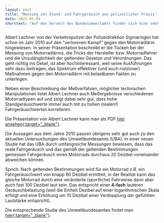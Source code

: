 ```yaml
---
layout: post
title: "Messung von Stand- und Fahrgeräusch aus polizeilicher Praxis"
date: 2021-05-04
shorttext: "Auf den Servern des Bundesumweltamts findet sich eine sehr eindrückliche Präsentation, die sehr schön die Zusammenhänge zwischen Standgeräuschmessung (SGM) und Fahrgeräuschmessung (FGM) sowie die Probleme bei der Messung dieser Lärmgrößen bei Polizeikontrollen darstellt. Alle, die hoffen, man könnte das Problem Motorradlärm einfach durch mehr Polizeikontrollen in den Griff bekommen, erhalten hier wertvolle Hinweise und Einschätzungen seitens eines in Punkto Motorradlärm sehr erfahrenen Polizeibeamten."
---
```

Albert Lechner von der Verkehrspolizei der Polizeidirektion Sigmaringen hat schon im Jahr 2010 auf den "verlorenen Kampf" gegen den Motorradlärm hingewiesen. In seiner Präsentation beschreibt er die Tücken bei der Messung von Motorradlärms, die Tricks der Hersteller bzw. Motorradfahrer und die Unzulänglichkeit der geltenden Gesetze und Verordnungen. Das geht richtig ins Detail, ist aber hochinteressant, weil seine Ausführungen sehr dazu beitragen, das Spektrum effektiver (und auch nutzloser) Maßnahmen gegen den Motorradlärm mit belastbaren Fakten zu unterlegen.

Neben einer Beschreibung der Meßverfahren, möglicher technischen Manipulationen listet Albert Lechner auch Meßergebnisse verschiedenen Motorradtypen auf und zeigt dabei sehr gut, dass hohe Standgeräuschwerte immer auch mit zu hohen (realen!) Fahrgeräuschwerten korrelieren. 

Die Präsentation von Albert Lechner kann man als PDF <span style="text-decoration: underline;">[hier ansehen](https://www.umweltbundesamt.de/sites/default/files/medien/377/dokumente/lechner.pdf){:target="_blank"}</span>.

Die Aussagen aus dem Jahre 2010 passen übrigens sehr gut auch zu den aktuellen Untersuchungen des Umweltbundesamts (UBA). In einer neuen Studie hat das UBA durch umfangreiche Messungen bewiesen, dass das reale Fahrgeräusch und das gemäß der geltenden Bestimmungen gemessen Fahrgeräusch eines Motorrads durchaus 20 Dezibel voneinander abweichen können.

Sprich: Nach geltenden Bestimmungen wird für ein Motorrad z.B. ein Fahrgeräuschwert von knapp 80 Dezibel ermittelt, in der Realität kann das gleiche Motorrad durch eine veränderte (sportliche) Fahrweise dann aber auch fast 100 Dezibel laut sein. Das entspricht einer **4-fach** lauteren Geräuschbelastung (weil die Einheit Dezibel auf einer logarithmischen Skala erfolgt und eine Erhöhung um 10 Dezibel einer Verdopplung der gefühlten Lautstärke entspricht). 

Die entsprechende Studie des Umweltbundesamtes findet man <span style="text-decoration: underline;">[hier](https://www.umweltbundesamt.de/publikationen/ueberpruefung-der-geraeuschemissionen-von){:target="_blank"}</span>.